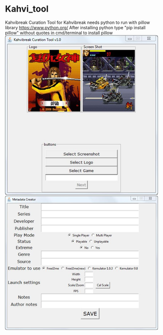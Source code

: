 # Kahvi_tool
Kahvibreak Curation Tool for Kahvibreak
needs python to run with pillow library
https://www.python.org/
After installing python type "pip install pillow" without quotes in cmd/terminal to install pillow
![Screenshot 1](https://github.com/MrDiagnose/Kahvi_tool/blob/master/Screenshots/1.jpg)
![Screenshot 2](https://github.com/MrDiagnose/Kahvi_tool/blob/master/Screenshots/2.jpg)
